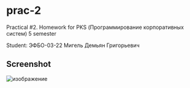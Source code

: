 # prac-2

Practical #2. Homework for PKS (Программирование корпоративных систем) 5 semester


Student:
ЭФБО-03-22
Мигель Демьян Григорьевич

## Screenshot

![изображение](https://github.com/user-attachments/assets/4fbc6635-9017-47de-b5da-41946a5fb5f1)

